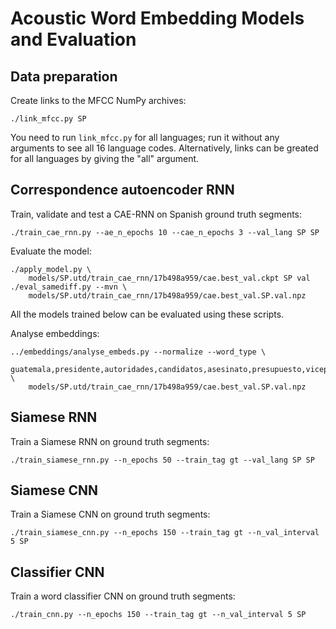 Acoustic Word Embedding Models and Evaluation
=============================================

Data preparation
----------------
Create links to the MFCC NumPy archives:

    ./link_mfcc.py SP

You need to run `link_mfcc.py` for all languages; run it without any arguments
to see all 16 language codes. Alternatively, links can be greated for all
languages by giving the "all" argument.


Correspondence autoencoder RNN
------------------------------
Train, validate and test a CAE-RNN on Spanish ground truth segments:

    ./train_cae_rnn.py --ae_n_epochs 10 --cae_n_epochs 3 --val_lang SP SP

Evaluate the model:

    ./apply_model.py \
        models/SP.utd/train_cae_rnn/17b498a959/cae.best_val.ckpt SP val
    ./eval_samediff.py --mvn \
        models/SP.utd/train_cae_rnn/17b498a959/cae.best_val.SP.val.npz

All the models trained below can be evaluated using these scripts.

Analyse embeddings:

    ../embeddings/analyse_embeds.py --normalize --word_type \
        guatemala,presidente,autoridades,candidatos,asesinato,presupuesto,vicepresidente,negociaciones,netanyahu,social,explotaciones \
        models/SP.utd/train_cae_rnn/17b498a959/cae.best_val.SP.val.npz


Siamese RNN
-----------
Train a Siamese RNN on ground truth segments:

    ./train_siamese_rnn.py --n_epochs 50 --train_tag gt --val_lang SP SP


Siamese CNN
-----------
Train a Siamese CNN on ground truth segments:

    ./train_siamese_cnn.py --n_epochs 150 --train_tag gt --n_val_interval 5 SP


Classifier CNN
--------------
Train a word classifier CNN on ground truth segments:

    ./train_cnn.py --n_epochs 150 --train_tag gt --n_val_interval 5 SP


